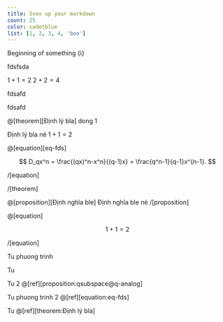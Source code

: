 ```yaml
---
title: Svex up your markdown
count: 25
color: cadetblue
list: [1, 2, 3, 4, 'boo']
---
```


<script>
    import { onMount } from 'svelte'

    let i = $state(0)

    onMount(async () => {
        console.log('Something')
        setInterval(() => {
            console.log(i)
            i++
        }, 1000)
    })
</script>

Beginning of something {i}

fdsfsda

<!-- <MathEnv title="theorem" count="1" label="TheoremName">

$1+1=2$
$2+2=4$

</MathEnv> -->

<MathEnv type="proposition" count="1" label="PropositionName">

$1+1=2$
$2+2=4$

</MathEnv>

fdsafd

fdsafd

@[theorem][Định lý bla]
dong 1

Định lý bla nè $1+1=2$

@[equation][eq-fds]

$$
    D_qx^n = \frac{(qx)^n-x^n}{(q-1)x} = \frac{q^n-1}{q-1}x^{n-1}.
$$

/[equation]

/[theorem]

@[proposition][Định nghĩa ble]
Định nghĩa ble nè
/[proposition]

@[equation]

$$
    1+1=2
$$

/[equation]

<Ref type="equation" name="eq-fds" />

Tu phuong trinh <Ref type="equation" name="q-diff" post="q-analog" />

Tu <Ref type="proposition" name="qsubspace" post="q-analog" />

Tu 2 @[ref][proposition:qsubspace@q-analog]

Tu phuong trinh 2 @[ref][equation:eq-fds]

Tu @[ref][theorem:Định lý bla]
